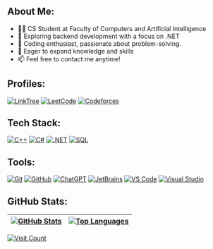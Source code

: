 ## About Me:
- 🧑‍💻 CS Student at Faculty of Computers and Artificial Intelligence
- 🔭 Exploring backend development with a focus on .NET
- 🚀 Coding enthusiast, passionate about problem-solving.
- 🌱 Eager to expand knowledge and skills
- 📫 Feel free to contact me anytime!

## Profiles:
[![LinkTree](https://img.shields.io/badge/Linktree-254F1A?logo=linktree&logoColor=white&style=flat-square)](https://linktr.ee/hel4l)
[![LeetCode](https://img.shields.io/badge/LeetCode-000000?logo=leetcode&logoColor=#FFBF66&style=flat-square)](https://leetcode.com/hel4l)
[![Codeforces](https://img.shields.io/badge/Codeforces-000000?logo=codeforces&logoColor=#1F8ACB&style=flat-square)](https://codeforces.com/profile/Yuji)

## Tech Stack:
[![C++](https://img.shields.io/badge/C++-015482?logo=c%2B%2B&logoColor=white&style=flat-square)](https://en.cppreference.com/w/)
[![C#](https://img.shields.io/badge/CSharp-512BD4?logo=csharp&logoColor=white&style=flat-square)](https://docs.microsoft.com/en-us/dotnet/csharp/)
[![.NET](https://img.shields.io/badge/.NET-5C2D91?logo=.net&logoColor=white&style=flat-square)](https://dotnet.microsoft.com/)
[![SQL](https://img.shields.io/badge/SQL-CC2927?logo=microsoft-sql-server&logoColor=white&style=flat-square)](https://www.microsoft.com/en-us/sql-server/)

## Tools:
[![Git](https://img.shields.io/badge/Git-F05032?logo=git&logoColor=white&style=flat-square)](https://git-scm.com/)
[![GitHub](https://img.shields.io/badge/GitHub-181717?logo=github&logoColor=white&style=flat-square)](https://github.com/)
[![ChatGPT](https://img.shields.io/badge/ChatGPT-74AA9C?logo=openai&logoColor=white&style=flat-square)](https://www.openai.com/chatgpt)
[![JetBrains](https://img.shields.io/badge/JetBrains-000000?logo=jetbrains&logoColor=white&style=flat-square)](https://www.jetbrains.com/)
[![VS Code](https://img.shields.io/badge/VS%20Code-007ACC?logo=visual-studio-code&logoColor=white&style=flat-square)](https://code.visualstudio.com/)
[![Visual Studio](https://img.shields.io/badge/Visual%20Studio-5C2D91?logo=visual-studio&logoColor=white&style=flat-square)](https://visualstudio.microsoft.com/)

## GitHub Stats:
| [![GitHub Stats](https://github-readme-stats.vercel.app/api?username=Hel4l&theme=dark&hide_border=false&show_icons=true&include_all_commits=true&count_private=true)](https://github.com/Hel4l) | [![Top Languages](https://github-readme-stats.vercel.app/api/top-langs/?username=Hel4l&theme=dark&hide_border=false&include_all_commits=false&count_private=true&layout=compact)](https://github.com/Hel4l) |
| ------------------------ | ------------------ |

[![Visit Count](https://visitcount.itsvg.in/api?id=Hel4l&icon=5&color=12)](https://visitcount.itsvg.in)
